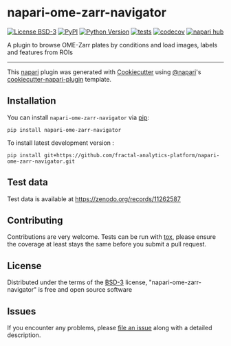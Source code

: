 # napari-ome-zarr-navigator

[![License BSD-3](https://img.shields.io/pypi/l/napari-ome-zarr-navigator.svg?color=green)](https://github.com/fractal-analytics-platform/napari-ome-zarr-navigator/raw/main/LICENSE)
[![PyPI](https://img.shields.io/pypi/v/napari-ome-zarr-navigator.svg?color=green)](https://pypi.org/project/napari-ome-zarr-navigator)
[![Python Version](https://img.shields.io/pypi/pyversions/napari-ome-zarr-navigator.svg?color=green)](https://python.org)
[![tests](https://github.com/fractal-analytics-platform/napari-ome-zarr-navigator/workflows/tests/badge.svg)](https://github.com/fractal-analytics-platform/napari-ome-zarr-navigator/actions)
[![codecov](https://codecov.io/gh/fractal-analytics-platform/napari-ome-zarr-navigator/branch/main/graph/badge.svg)](https://codecov.io/gh/fractal-analytics-platform/napari-ome-zarr-navigator)
[![napari hub](https://img.shields.io/endpoint?url=https://api.napari-hub.org/shields/napari-ome-zarr-navigator)](https://napari-hub.org/plugins/napari-ome-zarr-navigator)

A plugin to browse OME-Zarr plates by conditions and load images, labels and features from ROIs

----------------------------------

This [napari] plugin was generated with [Cookiecutter] using [@napari]'s [cookiecutter-napari-plugin] template.

<!--
Don't miss the full getting started guide to set up your new package:
https://github.com/napari/cookiecutter-napari-plugin#getting-started

and review the napari docs for plugin developers:
https://napari.org/stable/plugins/index.html
-->

## Installation

You can install `napari-ome-zarr-navigator` via [pip]:

    pip install napari-ome-zarr-navigator



To install latest development version :

    pip install git+https://github.com/fractal-analytics-platform/napari-ome-zarr-navigator.git


## Test data

Test data is available at https://zenodo.org/records/11262587


## Contributing

Contributions are very welcome. Tests can be run with [tox], please ensure
the coverage at least stays the same before you submit a pull request.

## License

Distributed under the terms of the [BSD-3] license,
"napari-ome-zarr-navigator" is free and open source software

## Issues

If you encounter any problems, please [file an issue] along with a detailed description.

[napari]: https://github.com/napari/napari
[Cookiecutter]: https://github.com/audreyr/cookiecutter
[@napari]: https://github.com/napari
[MIT]: http://opensource.org/licenses/MIT
[BSD-3]: http://opensource.org/licenses/BSD-3-Clause
[GNU GPL v3.0]: http://www.gnu.org/licenses/gpl-3.0.txt
[GNU LGPL v3.0]: http://www.gnu.org/licenses/lgpl-3.0.txt
[Apache Software License 2.0]: http://www.apache.org/licenses/LICENSE-2.0
[Mozilla Public License 2.0]: https://www.mozilla.org/media/MPL/2.0/index.txt
[cookiecutter-napari-plugin]: https://github.com/napari/cookiecutter-napari-plugin

[file an issue]: https://github.com/fractal-analytics-platform/napari-ome-zarr-navigator/issues

[napari]: https://github.com/napari/napari
[tox]: https://tox.readthedocs.io/en/latest/
[pip]: https://pypi.org/project/pip/
[PyPI]: https://pypi.org/
